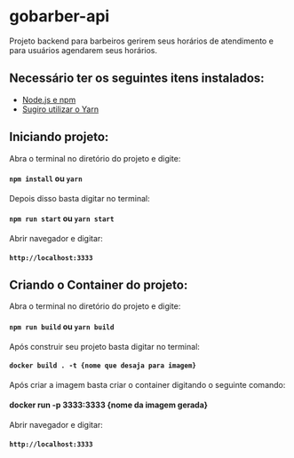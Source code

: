 # gobarber-api
Projeto backend para barbeiros gerirem seus horários de atendimento e para usuários agendarem seus horários.

## Necessário ter os seguintes itens instalados:
- <a href="https://nodejs.org/en/">Node.js e npm</a>
- <a href="https://yarnpkg.com/lang/en/">Sugiro utilizar o Yarn</a>

## Iniciando projeto:

Abra o terminal no diretório do projeto e digite:

#### `npm install` ou `yarn`

Depois disso basta digitar no terminal:

#### `npm run start` ou `yarn start`

Abrir navegador e digitar:

#### `http://localhost:3333`

## Criando o Container do projeto:

Abra o terminal no diretório do projeto e digite:

#### `npm run build` ou `yarn build`

Após construir seu projeto basta digitar no terminal:

#### `docker build . -t {nome que desaja para imagem}`

Após criar a imagem basta criar o container digitando o seguinte comando:

#### docker run -p 3333:3333 {nome da imagem gerada}

Abrir navegador e digitar:

#### `http://localhost:3333`
